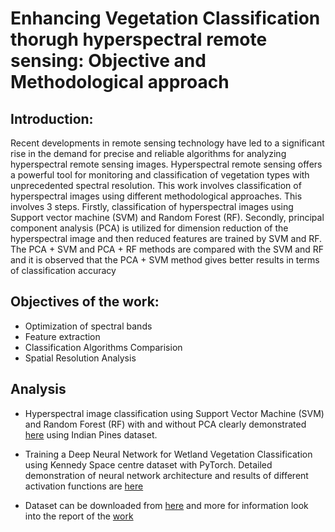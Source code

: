 # Enhancing Vegetation Classification thorugh hyperspectral remote sensing: Objective and Methodological approach
## Introduction:
Recent developments in remote sensing technology have led to a significant rise in the demand for precise and reliable algorithms for analyzing hyperspectral remote sensing images. Hyperspectral remote sensing offers a powerful tool for monitoring and classification of vegetation types with unprecedented spectral resolution. This work involves classification of hyperspectral images using different methodological approaches. This involves 3 steps. Firstly, classification of hyperspectral images using Support vector machine (SVM) and Random Forest (RF). Secondly, principal component analysis (PCA) is utilized for dimension reduction of the hyperspectral image and then reduced features are trained by SVM and RF. The PCA + SVM and PCA + RF methods are compared with the SVM and RF and it is observed that the PCA + SVM method gives better results in terms of classification accuracy
## Objectives of the work:
- Optimization of spectral bands
- Feature extraction
- Classification Algorithms Comparision
- Spatial Resolution Analysis

## Analysis
- Hyperspectral image classification using Support Vector Machine (SVM) and Random Forest (RF) with and without PCA clearly demonstrated  [here](https://github.com/pavankz/Hyperspectral-Image-Classification/blob/main/PCA.ipynb) using Indian Pines dataset.
- Training a Deep Neural Network for Wetland Vegetation Classification using Kennedy Space centre dataset with PyTorch. Detailed demonstration of neural network architecture and results of different activation functions are [here](https://github.com/pavankz/Hyperspectral-Image-Classification/blob/main/Pytorch_1DNN.ipynb)

- Dataset can be downloaded from [here](https://www.ehu.eus/ccwintco/index.php?title=Hyperspectral_Remote_Sensing_Scenes#Indian_Pines) and more for information look into the report of the [work](https://github.com/pavankz/Enhancing-Vegetation-Classification-thorugh-hyperspectral-remote-sensing/blob/main/Hyperspectral%20imagery%20classification.pdf)
